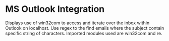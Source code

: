 # MS Outlook Integration
Displays use of win32com to access and iterate over the inbox within Outlook on localhost. Use regex to the find emails where the subject contain specific string of characters. Imported modules used are win32com and re. 
